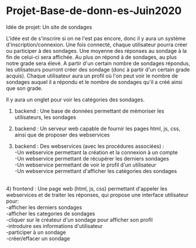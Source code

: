 # Projet-Base-de-donn-es-Juin2020

Idée de projet: Un site de sondages

L'idée est de s'inscrire si on ne l'est pas encore, donc il y aura un système d'inscription/connexion.
Une fois connecté, chaque utilisateur pourra créer ou participer à des sondages. Une moyenne des réponses au sondage à
la fin de celui-ci sera affichée. Au plus on répond à de sondages, au plus notre grade sera élevé.
A partir d'un certain nombre de sondages répondus, les utilisateurs pourront créer des sondage (donc à partir d'un certain grade acquis).
Chaque utilisateur aura un profil où l'on peut voir le nombre de sondages auquel il a répondu et le nombre
de sondages qu'il a créé ainsi que son grade.

Il y aura un onglet pour voir les catégories des sondages.

1) backend : Une base de données permettant de mémoriser les utilisateurs, les sondages

2) backend : Un serveur web capable de fournir les pages html, js, css, ainsi que de proposer des webservices

3) backend : Des webservices (avec les procédures associées) :<br>
-Un webservice permettant la création et la connexion à un compte <br>
-Un webservice permettant de récupérer les derniers sondages <br>
-Un webservice permettant de voir le profil d'un utilisateur <br>
-Un webservice permettant d'afficher les catégories des sondages
<br>
4) frontend : Une page web (html, js, css) permettant d'appeler les webservices et de traiter les réponses, qui propose une interface utilisateur pour: <br>
-afficher les derniers sondages <br>
-afficher les categories de sondages <br>
-cliquer sur le créateur d'un sondage pour afficher son profil <br>
-introduire ses informations d'utilisateur <br>
-participer à un sondage <br>
-créer/effacer un sondage
